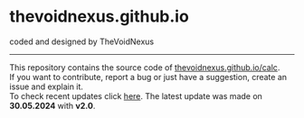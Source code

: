 <h1>thevoidnexus.github.io</h1>
coded and designed by TheVoidNexus
<hr>
This repository contains the source code of <a href="https://thevoidnexus.github.io/calc">thevoidnexus.github.io/calc</a>.<br>
If you want to contribute, report a bug or just have a suggestion, create an issue and explain it.<br>
To check recent updates click <a href="https://github.com/TheVoidNexus/calc/commits/main/">here</a>. The latest update was made on <strong>30.05.2024</strong> with <strong>v2.0</strong>.